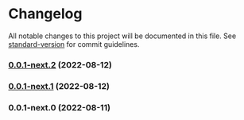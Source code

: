 # Changelog

All notable changes to this project will be documented in this file. See [standard-version](https://github.com/conventional-changelog/standard-version) for commit guidelines.

### [0.0.1-next.2](https://github.com/whpptjs/whppt-store/compare/v0.0.1-next.1...v0.0.1-next.2) (2022-08-12)

### [0.0.1-next.1](https://github.com/whpptjs/whppt-store/compare/v0.0.1-next.0...v0.0.1-next.1) (2022-08-12)

### 0.0.1-next.0 (2022-08-11)
